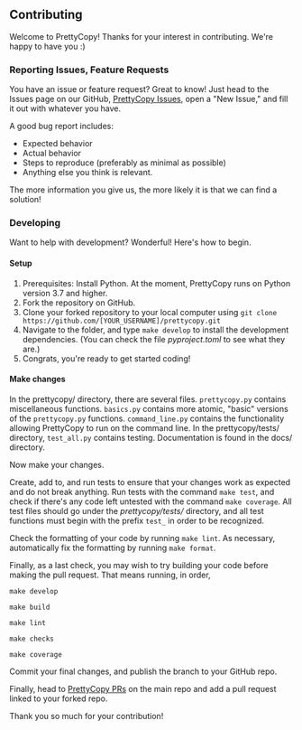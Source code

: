 ## Contributing
Welcome to PrettyCopy! Thanks for your interest in contributing. We're happy to have you :)

### Reporting Issues, Feature Requests
You have an issue or feature request? Great to know! Just head to the Issues page on our GitHub, [PrettyCopy Issues](https://github.com/hippothebrave/prettycopy/issues), open a "New Issue," and fill it out with whatever you have.

A good bug report includes:

- Expected behavior
- Actual behavior
- Steps to reproduce (preferably as minimal as possible)
- Anything else you think is relevant.

The more information you give us, the more likely it is that we can find a solution!

### Developing
Want to help with development? Wonderful! Here's how to begin.

#### Setup
1. Prerequisites: Install Python. At the moment, PrettyCopy runs on Python version 3.7 and higher.
2. Fork the repository on GitHub.
3. Clone your forked repository to your local computer using `git clone https://github.com/[YOUR_USERNAME]/prettycopy.git`
4. Navigate to the folder, and type `make develop` to install the development dependencies. (You can check the file *pyproject.toml* to see what they are.)
5. Congrats, you're ready to get started coding!

#### Make changes
In the prettycopy/ directory, there are several files. `prettycopy.py` contains miscellaneous functions. `basics.py` contains more atomic, "basic" versions of the `prettycopy.py` functions. `command_line.py` contains the functionality allowing PrettyCopy to run on the command line. In the prettycopy/tests/ directory, `test_all.py` contains testing. Documentation is found in the docs/ directory.

Now make your changes.

Create, add to, and run tests to ensure that your changes work as expected and do not break anything. Run tests with the command `make test`, and check if there's any code left untested with the command `make coverage`. All test files should go under the *prettycopy/tests/* directory, and all test functions must begin with the prefix `test_` in order to be recognized.

Check the formatting of your code by running `make lint`. As necessary, automatically fix the formatting by running `make format`.

Finally, as a last check, you may wish to try building your code before making the pull request. That means running, in order,

```
make develop

make build

make lint

make checks

make coverage
```

Commit your final changes, and publish the branch to your GitHub repo.

Finally, head to [PrettyCopy PRs](https://github.com/hippothebrave/prettycopy/pulls) on the main repo and add a pull request linked to your forked repo. 

Thank you so much for your contribution! 
